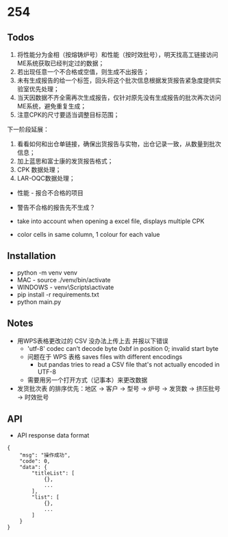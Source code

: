 # 254

## Todos
1. 将性能分为金相（按熔铸炉号）和性能（按时效批号），明天找高工链接访问ME系统获取已经判定过的数据；
2. 若出现任意一个不合格或空值，则生成不出报告；
3. 未有生成报告的给一个标签，回头将这个批次信息根据发货报告紧急度提供实验室优先处理；
4. 当天因数据不齐全需再次生成报告，仅针对原先没有生成报告的批次再次访问ME系统，避免重复生成；
5. 注意CPK的尺寸要适当调整目标范围；

下一阶段延展：
1. 看看如何和出仓单链接，确保出货报告与实物，出仓记录一致，从数量到批次信息；
2. 加上蓝思和富士康的发货报告格式；
3. CPK 数据处理；
4. LAR-OQC数据处理；

- 性能 - 报合不合格的项目
- 警告不合格的报告先不生成？


- take into account when opening a excel file, displays multiple CPK
- color cells in same column, 1 colour for each value

## Installation
- python -m venv venv
- MAC - source ./venv/bin/activate
- WINDOWS - venv\Scripts\activate
- pip install -r requirements.txt
- python main.py

## Notes
- 用WPS表格更改过的 CSV 没办法上传上去 并报以下错误
    - 'utf-8' codec can't decode byte 0xbf in position 0; invalid start byte
    - 问题在于 WPS 表格 saves files with different encodings
        - but pandas tries to read a CSV file that's not actually encoded in UTF-8
    - 需要用另一个打开方式（记事本）来更改数据
- 发货批次表 的排序优先：地区 -> 客户 -> 型号 -> 炉号 -> 发货数 -> 挤压批号 -> 时效批号

## API
- API response data format
```
{
    "msg": "操作成功",
    "code": 0,
    "data": {
        "titleList": [
            {},
            ...
        ],
        "list": [
            {},
            ...
        ]
    }
}
```
